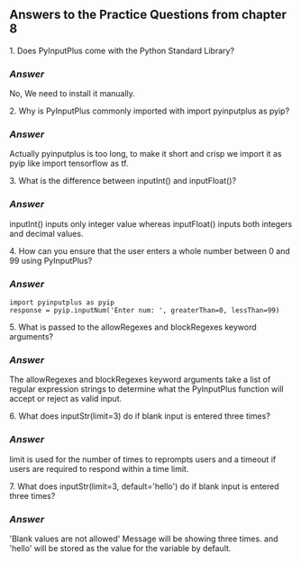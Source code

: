 <h2>Answers to the Practice Questions from chapter 8</h2>

<p>1. Does PyInputPlus come with the Python Standard Library?</p>
<h3><i>Answer</i></h3>
<p>No, We need to install it manually.</p>

<p>2. Why is PyInputPlus commonly imported with import pyinputplus as pyip?</p>
<h3><i>Answer</i></h3>
<p>Actually pyinputplus is too long, to make it short and crisp we import it as pyip like import tensorflow as tf.</p>

<p>3. What is the difference between inputInt() and inputFloat()?</p>
<h3><i>Answer</i></h3>
<p>inputInt() inputs only integer value whereas inputFloat() inputs both integers and decimal values.</p>

<p>4. How can you ensure that the user enters a whole number between 0 and 99 using PyInputPlus?</p>
<h3><i>Answer</i></h3>

```
import pyinputplus as pyip
response = pyip.inputNum('Enter num: ', greaterThan=0, lessThan=99)
```

<p>5. What is passed to the allowRegexes and blockRegexes keyword arguments?</p>
<h3><i>Answer</i></h3>
<p>The allowRegexes and blockRegexes keyword arguments take a list of regular expression strings to determine what the PyInputPlus function will accept or reject as valid input.</p>

<p>6. What does inputStr(limit=3) do if blank input is entered three times?</p>
<h3><i>Answer</i></h3>
<p>limit is used for the number of times to reprompts users and a timeout if users are required to respond within a time limit.</p>

<p>7. What does inputStr(limit=3, default='hello') do if blank input is entered three times?</p>
<h3><i>Answer</i></h3>
<p>'Blank values are not allowed' Message will be showing three times. and 'hello' will be stored as the value for the variable by default.</p>
